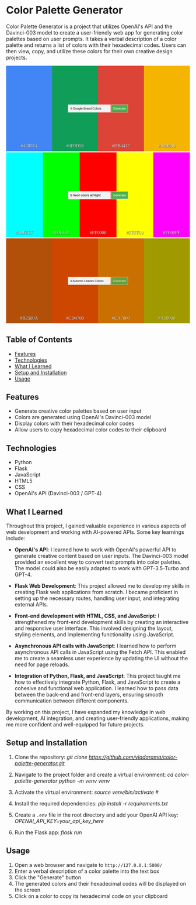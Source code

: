 # Color Palette Generator

Color Palette Generator is a project that utilizes OpenAI's API and the Davinci-003 model to create a user-friendly web app for generating color palettes based on user prompts. It takes a verbal description of a color palette and returns a list of colors with their hexadecimal codes. Users can then view, copy, and utilize these colors for their own creative design projects.

![Google Brand Colors](./sc/google.png)
![Neon Color Palette](./sc/neon.png)
![Autumn Color Palette](./sc/autumn.png)
## Table of Contents
- [Features](#features)
- [Technologies](#technologies)
- [What I Learned](#what-i-learned)
- [Setup and Installation](#setup-and-installation)
- [Usage](#usage)

## Features
* Generate creative color palettes based on user input
* Colors are generated using OpenAI's Davinci-003 model
* Display colors with their hexadecimal color codes
* Allow users to copy hexadecimal color codes to their clipboard

## Technologies
* Python
* Flask
* JavaScript
* HTML5
* CSS
* OpenAI's API (Davinci-003 / GPT-4)

## What I Learned
Throughout this project, I gained valuable experience in various aspects of web development and working with AI-powered APIs. Some key learnings include:

* **OpenAI's API**: I learned how to work with OpenAI's powerful API to generate creative content based on user inputs. The Davinci-003 model provided an excellent way to convert text prompts into color palettes. The model could also be easily adapted to work with GPT-3.5-Turbo and GPT-4.

* **Flask Web Development**: This project allowed me to develop my skills in creating Flask web applications from scratch. I became proficient in setting up the necessary routes, handling user input, and integrating external APIs.

* **Front-end development with HTML, CSS, and JavaScript**: I strengthened my front-end development skills by creating an interactive and responsive user interface. This involved designing the layout, styling elements, and implementing functionality using JavaScript.

* **Asynchronous API calls with JavaScript**: I learned how to perform asynchronous API calls in JavaScript using the Fetch API. This enabled me to create a seamless user experience by updating the UI without the need for page reloads.

* **Integration of Python, Flask, and JavaScript**: This project taught me how to effectively integrate Python, Flask, and JavaScript to create a cohesive and functional web application. I learned how to pass data between the back-end and front-end layers, ensuring smooth communication between different components.

By working on this project, I have expanded my knowledge in web development, AI integration, and creating user-friendly applications, making me more confident and well-equipped for future projects.

## Setup and Installation

1. Clone the repository:
*git clone https://github.com/vladarama/color-palette-generator.git*

2. Navigate to the project folder and create a virtual environment:
*cd color-palette-generator*
*python -m venv venv*

3. Activate the virtual environment:
*source venv/bin/activate #*

4. Install the required dependencies:
*pip install -r requirements.txt*

5. Create a `.env` file in the root directory and add your OpenAI API key:
*OPENAI_API_KEY=your_api_key_here*

6. Run the Flask app:
*flask run*


## Usage
1. Open a web browser and navigate to `http://127.0.0.1:5000/`
2. Enter a verbal description of a color palette into the text box
3. Click the "Generate" button
4. The generated colors and their hexadecimal codes will be displayed on the screen
5. Click on a color to copy its hexadecimal code on your clipboard
